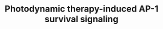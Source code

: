 ---
annotations:
- type: Disease Ontology
  value: cancer
- type: Pathway Ontology
  value: altered regulatory pathway
authors:
- Ruudweijer
- MaintBot
- Khanspers
- Fehrhart
- AlexanderPico
- Eweitz
description: Photodynamic therapy may induce an acute stress response mediated by
  mitogen-activated protein kinase kinase kinase 5 (MAP3K5), its downstream MAPKs
  that target c-Jun N-terminal kinase (JNK, MAPK8) and p38MAPK, and the transcription
  factors of the activator protein 1 (AP-1) family.
last-edited: 2021-12-09
organisms:
- Homo sapiens
redirect_from:
- /index.php/Pathway:WP3611
- /instance/WP3611
schema-jsonld:
- '@context': https://schema.org/
  '@id': https://wikipathways.github.io/pathways/WP3611.html
  '@type': Dataset
  creator:
    '@type': Organization
    name: WikiPathways
  description: Photodynamic therapy may induce an acute stress response mediated by
    mitogen-activated protein kinase kinase kinase 5 (MAP3K5), its downstream MAPKs
    that target c-Jun N-terminal kinase (JNK, MAPK8) and p38MAPK, and the transcription
    factors of the activator protein 1 (AP-1) family.
  keywords:
  - BAK1
  - MAPK12
  - MAP2K3
  - EGFR
  - BAX
  - BMF
  - MAPK14
  - BID
  - TRAF5
  - MAPK13
  - MCL1
  - RB1
  - ELK1
  - ATF2
  - TRAF2
  - BCL2L11
  - BCL3
  - TRAF6
  - PDGFRA
  - TP53
  - JUN
  - MAPK8
  - IL6
  - CCND1
  - MMP2
  - FOS
  - CDKN1A
  - IFNG
  - MAP2K6
  - HBEGF
  - FAS
  - CDKN2A
  - CFLAR
  - HSP90AA1
  - FGF7
  - NFE2L2
  - MAP2K4
  - TNFRSF1A
  - MAPK11
  - TNFSF10
  - MAP2K7
  - CCNA2
  - BCL2L1
  - IL2
  - TNF
  - MAP3K5
  - BCL2
  - JUNB
  - CCNE1
  - FASLG
  license: CC0
  name: Photodynamic therapy-induced AP-1 survival signaling
seo: CreativeWork
title: Photodynamic therapy-induced AP-1 survival signaling
wpid: WP3611
---